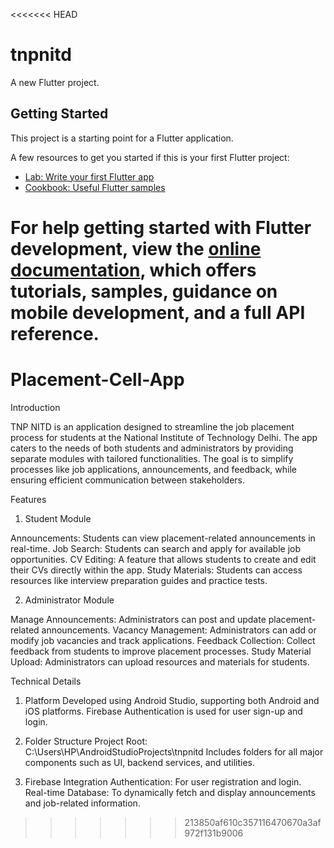 <<<<<<< HEAD
# tnpnitd

A new Flutter project.

## Getting Started

This project is a starting point for a Flutter application.

A few resources to get you started if this is your first Flutter project:

- [Lab: Write your first Flutter app](https://docs.flutter.dev/get-started/codelab)
- [Cookbook: Useful Flutter samples](https://docs.flutter.dev/cookbook)

For help getting started with Flutter development, view the
[online documentation](https://docs.flutter.dev/), which offers tutorials,
samples, guidance on mobile development, and a full API reference.
=======
# Placement-Cell-App
Introduction

TNP NITD is an application designed to streamline the job placement process for students at the National Institute of Technology Delhi. The app caters to the needs of both students and administrators by providing separate modules with tailored functionalities. The goal is to simplify processes like job applications, announcements, and feedback, while ensuring efficient communication between stakeholders.

Features

1. Student Module

Announcements: Students can view placement-related announcements in real-time.
Job Search: Students can search and apply for available job opportunities.
CV Editing: A feature that allows students to create and edit their CVs directly within the app.
Study Materials: Students can access resources like interview preparation guides and practice tests.

2. Administrator Module

Manage Announcements: Administrators can post and update placement-related announcements.
Vacancy Management: Administrators can add or modify job vacancies and track applications.
Feedback Collection: Collect feedback from students to improve placement processes.
Study Material Upload: Administrators can upload resources and materials for students.

Technical Details

1. Platform
Developed using Android Studio, supporting both Android and iOS platforms.
Firebase Authentication is used for user sign-up and login.

2. Folder Structure
Project Root: C:\Users\HP\AndroidStudioProjects\tnpnitd
Includes folders for all major components such as UI, backend services, and utilities.

3. Firebase Integration
Authentication: For user registration and login.
Real-time Database: To dynamically fetch and display announcements and job-related information.


>>>>>>> 213850af610c357116470670a3af972f131b9006
